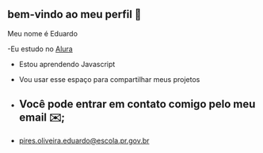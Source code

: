 ## bem-vindo ao meu perfil 🍕
Meu nome é Eduardo

-Eu estudo no [Alura](https://www.alura.com.br)

- Estou aprendendo Javascript
- Vou usar esse espaço para compartilhar meus projetos

- ## Você pode entrar em contato comigo pelo meu email ✉️;

- pires.oliveira.eduardo@escola.pr.gov.br
